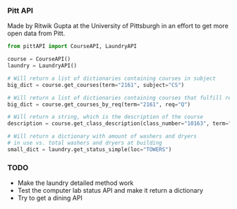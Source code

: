### Pitt API  

Made by Ritwik Gupta at the University of Pittsburgh in an effort to get more open data from Pitt.  

```python
from pittAPI import CourseAPI, LaundryAPI

course = CourseAPI()
laundry = LaundryAPI()

# Will return a list of dictionaries containing courses in subject
big_dict = course.get_courses(term="2161", subject="CS")

# Will return a list of dictionaries containing courses that fulfill req
big_dict = course.get_courses_by_req(term="2161", req="Q")

# Will return a string, which is the description of the course
description = course.get_class_description(class_number="10163", term="2161")

# Will return a dictionary with amount of washers and dryers
# in use vs. total washers and dryers at building
small_dict = laundry.get_status_simple(loc="TOWERS")
```

### TODO  
* Make the laundry detailed method work  
* Test the computer lab status API and make it return a dictionary  
* Try to get a dining API  
